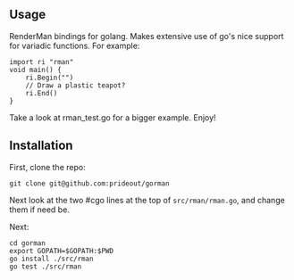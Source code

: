 Usage
-----

RenderMan bindings for golang.  Makes extensive use of go's nice support for variadic functions.  For example:

    import ri "rman"
    void main() {
        ri.Begin("")
        // Draw a plastic teapot?
        ri.End()
    }

Take a look at rman_test.go for a bigger example.  Enjoy!

Installation
------------

First, clone the repo:

    git clone git@github.com:prideout/gorman

Next look at the two #cgo lines at the top of `src/rman/rman.go`, and change them if need be.

Next:

    cd gorman
    export GOPATH=$GOPATH:$PWD
    go install ./src/rman
    go test ./src/rman

